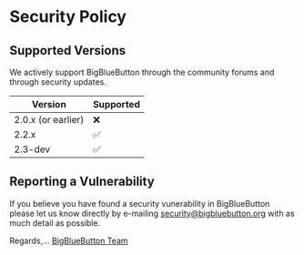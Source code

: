 # Security Policy

## Supported Versions

We actively support BigBlueButton through the community forums and through security updates.

| Version | Supported          |
| ------- | ------------------ |
| 2.0.x (or earlier)  | :x:                |
| 2.2.x   | :white_check_mark: |
| 2.3-dev   | :white_check_mark: |

## Reporting a Vulnerability

If you believe you have found a security vunerability in BigBlueButton please let us know directly by e-mailing security@bigbluebutton.org with as much detail as possible.

Regards,... [BigBlueButton Team](https://docs.bigbluebutton.org/support/faq.html#bigbluebutton-committer)
